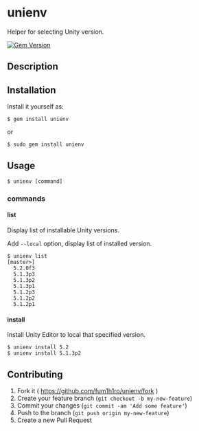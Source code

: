 # unienv

Helper for selecting Unity version.

[![Gem Version](https://badge.fury.io/rb/unienv.png)](http://badge.fury.io/rb/unienv)

## Description



## Installation

Install it yourself as:

```
$ gem install unienv
```

or

```
$ sudo gem install unienv
```

## Usage

```
$ unienv [command]
```

### commands

#### list

Display list of installable Unity versions.

Add `--local` option, display list of installed version.

```
$ unienv list                                                                                                                                                                                                                                                                                                   [master>]
  5.2.0f3
  5.1.3p3
  5.1.3p2
  5.1.3p1
  5.1.2p3
  5.1.2p2
  5.1.2p1
```

#### install

Install Unity Editor to local that specified version.

```
$ unienv install 5.2
$ unienv install 5.1.3p2
```


## Contributing

1. Fork it ( https://github.com/fum1h1ro/unienv/fork )
2. Create your feature branch (`git checkout -b my-new-feature`)
3. Commit your changes (`git commit -am 'Add some feature'`)
4. Push to the branch (`git push origin my-new-feature`)
5. Create a new Pull Request
